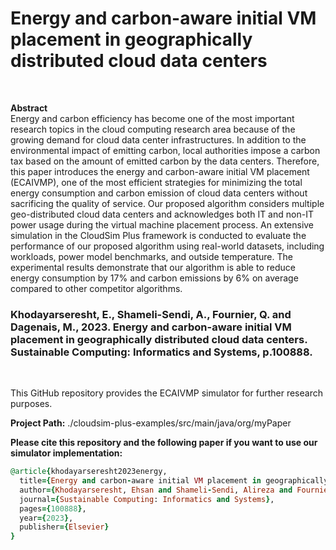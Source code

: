 <h1>Energy and carbon-aware initial VM placement in geographically distributed cloud data centers</h1><br/>

<b>Abstract</b><br/>
Energy and carbon efficiency has become one of the most important research topics in the cloud computing research area because of the growing demand for cloud data center infrastructures. In addition to the environmental impact of emitting carbon, local authorities impose a carbon tax based on the amount of emitted carbon by the data centers. Therefore, this paper introduces the energy and carbon-aware initial VM placement (ECAIVMP), one of the most efficient strategies for minimizing the total energy consumption and carbon emission of cloud data centers without sacrificing the quality of service. Our proposed algorithm considers multiple geo-distributed cloud data centers and acknowledges both IT and non-IT power usage during the virtual machine placement process. An extensive simulation in the CloudSim Plus framework is conducted to evaluate the performance of our proposed algorithm using real-world datasets, including workloads, power model benchmarks, and outside temperature. The experimental results demonstrate that our algorithm is able to reduce energy consumption by 17% and carbon emissions by 6% on average compared to other competitor algorithms.<br/>

<h3>Khodayarseresht, E., Shameli-Sendi, A., Fournier, Q. and Dagenais, M., 2023. Energy and carbon-aware initial VM placement in geographically distributed cloud data centers. Sustainable Computing: Informatics and Systems, p.100888.</h3><br/>

This GitHub repository provides the ECAIVMP simulator for further research purposes.<br/>

<b>Project Path:</b> ./cloudsim-plus-examples/src/main/java/org/myPaper<br/>

<b>Please cite this repository and the following paper if you want to use our simulator implementation: </b>

```ruby
@article{khodayarseresht2023energy,
  title={Energy and carbon-aware initial VM placement in geographically distributed cloud data centers},
  author={Khodayarseresht, Ehsan and Shameli-Sendi, Alireza and Fournier, Quentin and Dagenais, Michel},
  journal={Sustainable Computing: Informatics and Systems},
  pages={100888},
  year={2023},
  publisher={Elsevier}
}
```
